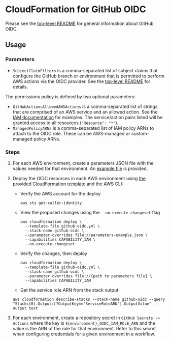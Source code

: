 # CloudFormation for GitHub OIDC

Please see the [top-level README](../README.md) for general information about GitHub OIDC.

## Usage

### Parameters

- `SubjectClaimFilters` is a comma-separated list of subject claims that configure the GitHub branch or environment that is permitted to perform AWS actions via the OIDC provider. See the [top-level README](../README.md) for details.

The permissions policy is defined by two optional parameters:

- `GitHubActionsAllowedAWSActions` is a comma-separated list of strings that are comprised of an AWS service and an allowed action. See the [IAM documentation](https://docs.aws.amazon.com/IAM/latest/UserGuide/reference_policies_elements_action.html) for examples. The service/action pairs listed will be granted access to all resources (`"Resource": "*"`).
- `ManagedPolicyARNs` is a comma-separated list of IAM policy ARNs to attach to the OIDC role. These can be AWS-managed or custom-managed policy ARNs.

### Steps

1. For each AWS environment, create a parameters JSON file with the values needed for that environment. An [example file](./parameters-example.json) is provided.

2. Deploy the OIDC resources in each AWS environment using [the provided CloudFormation template](./github-oidc.yml) and the AWS CLI:

   - Verify the AWS account for the deploy

     ```console
     aws sts get-caller-identity
     ```

   - View the proposed changes using the `--no-execute-changeset` flag

     ```console
     aws cloudformation deploy \
       --template-file github-oidc.yml \
       --stack-name github-oidc \
       --parameter-overrides file://parameters-example.json \
       --capabilities CAPABILITY_IAM \
       --no-execute-changeset
     ```

   - Verify the changes, then deploy

     ```console
     aws cloudformation deploy \
       --template-file github-oidc.yml \
       --stack-name github-oidc \
       --parameter-overrides file://{path to parameters file} \
       --capabilities CAPABILITY_IAM
     ```

   - Get the service role ARN from the stack output

   ```console
   aws cloudformation describe-stacks --stack-name github-oidc --query "Stacks[0].Outputs[?OutputKey=='ServiceRoleARN'].OutputValue" --output text
   ```

3. For each environment, create a repository secret in `GitHub Secrets -> Actions` where the key is `${environment}_OIDC_IAM_ROLE_ARN` and the value is the ARN of the role for that environment. Refer to this secret when configuring credentials for a given environment in a workflow.
